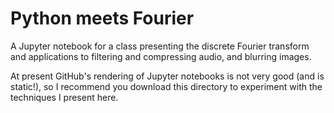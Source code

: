 # Python meets Fourier

A Jupyter notebook for a class presenting the discrete Fourier transform and applications to filtering and compressing audio, and blurring images.

At present GitHub's rendering of Jupyter notebooks is not very good (and is static!), so I recommend you download this directory to experiment with the techniques I present here.
